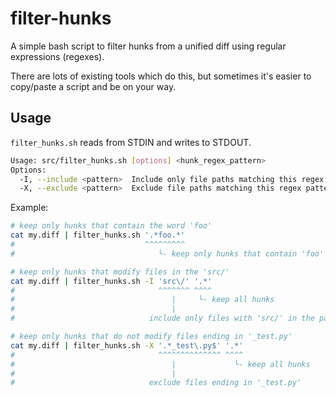 # filter-hunks

A simple bash script to filter hunks from a unified diff using regular expressions (regexes).

There are lots of existing tools which do this, but sometimes it's easier to copy/paste a script and be on your way.

## Usage

`filter_hunks.sh` reads from STDIN and writes to STDOUT.

```bash
Usage: src/filter_hunks.sh [options] <hunk_regex_pattern>
Options:
  -I, --include <pattern>  Include only file paths matching this regex pattern
  -X, --exclude <pattern>  Exclude file paths matching this regex pattern
```

Example:

```bash
# keep only hunks that contain the word 'foo'
cat my.diff | filter_hunks.sh '.*foo.*'
#                             ^^^^^^^^^
#                                └- keep only hunks that contain 'foo'

# keep only hunks that modify files in the 'src/'
cat my.diff | filter_hunks.sh -I 'src\/' '.*'
#                                ^^^^^^^ ^^^^
#                                   |     └- keep all hunks
#                                   |
#                              include only files with 'src/' in the path

# keep only hunks that do not modify files ending in '_test.py'
cat my.diff | filter_hunks.sh -X '.*_test\.py$' '.*'
#                                ^^^^^^^^^^^^^^ ^^^^
#                                   |             └- keep all hunks
#                                   |
#                              exclude files ending in '_test.py'
```
